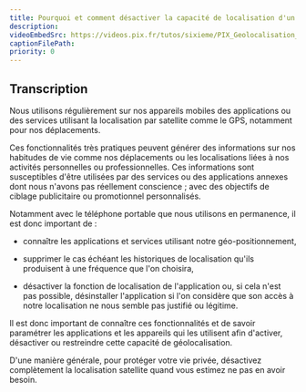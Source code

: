 ```yaml
---
title: Pourquoi et comment désactiver la capacité de localisation d'un appareil mobile ?
description:
videoEmbedSrc: https://videos.pix.fr/tutos/sixieme/PIX_Geolocalisation_v05_20231109.mp4
captionFilePath:
priority: 0
---
```


## Transcription

Nous utilisons régulièrement sur nos appareils mobiles des applications ou des services utilisant la localisation par satellite comme le GPS, notamment pour nos déplacements.

Ces fonctionnalités très pratiques peuvent générer des informations sur nos habitudes de vie comme nos déplacements ou les localisations liées à nos activités personnelles ou professionnelles. Ces informations sont susceptibles d'être utilisées par des services ou des applications annexes dont nous n'avons pas réellement conscience ; avec des objectifs de ciblage publicitaire ou promotionnel personnalisés.

Notamment avec le téléphone portable que nous utilisons en permanence, il est donc important de :

- connaître les applications et services utilisant notre géo-positionnement,

- supprimer le cas échéant les historiques de localisation qu'ils produisent à une fréquence que l'on choisira,

- désactiver la fonction de localisation de l'application ou, si cela n'est pas possible, désinstaller l'application si l'on considère que son accès à notre localisation ne nous semble pas justifié ou légitime.

Il est donc important de connaître ces fonctionnalités et de savoir paramétrer les applications et les appareils qui les utilisent afin d'activer, désactiver ou restreindre cette capacité de géolocalisation.

D'une manière générale, pour protéger votre vie privée, désactivez complètement la localisation satellite quand vous estimez ne pas en avoir besoin.
